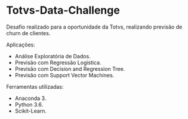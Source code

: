 # Totvs-Data-Challenge
Desafio realizado para a oportunidade da Totvs, realizando previsão de churn de clientes.

Aplicações:
- Análise Exploratória de Dados.
- Previsão com Regressão Logística.
- Previsão com Decision and Regression Tree.
- Previsão com Support Vector Machines.

Ferramentas utilizadas:
- Anaconda 3.
- Python 3.6.
- Scikit-Learn.

